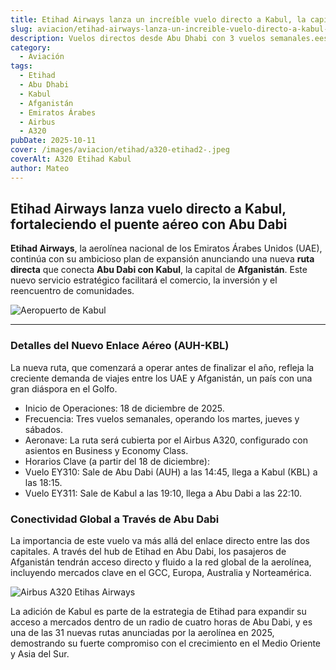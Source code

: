 ```yaml
---
title: Etihad Airways lanza un increíble vuelo directo a Kabul, la capital de Afganistán
slug: aviacion/etihad-airways-lanza-un-increible-vuelo-directo-a-kabul-la-capital-de-afganistan
description: Vuelos directos desde Abu Dhabi con 3 vuelos semanales.ees
category:
  - Aviación
tags:
  - Etihad
  - Abu Dhabi
  - Kabul
  - Afganistán
  - Emiratos Árabes
  - Airbus
  - A320
pubDate: 2025-10-11
cover: /images/aviacion/etihad/a320-etihad2-.jpeg
coverAlt: A320 Etihad Kabul
author: Mateo
---
```


## Etihad Airways lanza vuelo directo a Kabul, fortaleciendo el puente aéreo con Abu Dabi

**Etihad Airways**, la aerolínea nacional de los Emiratos Árabes Unidos (UAE), continúa con su ambicioso plan de expansión anunciando una nueva **ruta directa** que conecta **Abu Dabi con Kabul**, la capital de **Afganistán**. Este nuevo servicio estratégico facilitará el comercio, la inversión y el reencuentro de comunidades.

![Aeropuerto de Kabul](/images/aviacion/etihad/kabul-aeropuerto-fl.jpg)

***

### Detalles del Nuevo Enlace Aéreo (AUH-KBL)

La nueva ruta, que comenzará a operar antes de finalizar el año, refleja la creciente demanda de viajes entre los UAE y Afganistán, un país con una gran diáspora en el Golfo.

* Inicio de Operaciones: 18 de diciembre de 2025.
* Frecuencia: Tres vuelos semanales, operando los martes, jueves y sábados.
* Aeronave: La ruta será cubierta por el Airbus A320, configurado con asientos en Business y Economy Class.
* Horarios Clave (a partir del 18 de diciembre):
* Vuelo EY310: Sale de Abu Dabi (AUH) a las 14:45, llega a Kabul (KBL) a las 18:15.
* Vuelo EY311: Sale de Kabul a las 19:10, llega a Abu Dabi a las 22:10.

### Conectividad Global a Través de Abu Dabi

La importancia de este vuelo va más allá del enlace directo entre las dos capitales. A través del hub de Etihad en Abu Dabi, los pasajeros de Afganistán tendrán acceso directo y fluido a la red global de la aerolínea, incluyendo mercados clave en el GCC, Europa, Australia y Norteamérica.

![Airbus A320 Etihas Airways](/images/aviacion/etihad/a320-etihad.jpg)

La adición de Kabul es parte de la estrategia de Etihad para expandir su acceso a mercados dentro de un radio de cuatro horas de Abu Dabi, y es una de las 31 nuevas rutas anunciadas por la aerolínea en 2025, demostrando su fuerte compromiso con el crecimiento en el Medio Oriente y Asia del Sur.
